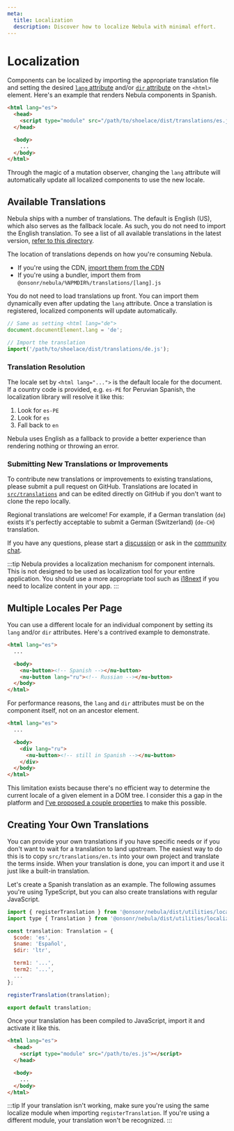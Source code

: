 ```yaml
---
meta:
  title: Localization
  description: Discover how to localize Nebula with minimal effort.
---
```


# Localization

Components can be localized by importing the appropriate translation file and setting the desired [`lang` attribute](https://developer.mozilla.org/en-US/docs/Web/HTML/Global_attributes/lang) and/or [`dir` attribute](https://developer.mozilla.org/en-US/docs/Web/HTML/Global_attributes/dir) on the `<html>` element. Here's an example that renders Nebula components in Spanish.

```html
<html lang="es">
  <head>
    <script type="module" src="/path/to/shoelace/dist/translations/es.js"></script>
  </head>

  <body>
    ...
  </body>
</html>
```

Through the magic of a mutation observer, changing the `lang` attribute will automatically update all localized components to use the new locale.

## Available Translations

Nebula ships with a number of translations. The default is English (US), which also serves as the fallback locale. As such, you do not need to import the English translation. To see a list of all available translations in the latest version, [refer to this directory](https://github.com/onsonr/nebula/tree/current/src/translations).

The location of translations depends on how you're consuming Nebula.

- If you're using the CDN, [import them from the CDN](https://www.jsdelivr.com/package/npm/@onsonr/nebula?path=%CDNDIR%%2Ftranslations)
- If you're using a bundler, import them from `@onsonr/nebula/%NPMDIR%/translations/[lang].js`

You do not need to load translations up front. You can import them dynamically even after updating the `lang` attribute. Once a translation is registered, localized components will update automatically.

```js
// Same as setting <html lang="de">
document.documentElement.lang = 'de';

// Import the translation
import('/path/to/shoelace/dist/translations/de.js');
```

### Translation Resolution

The locale set by `<html lang="...">` is the default locale for the document. If a country code is provided, e.g. `es-PE` for Peruvian Spanish, the localization library will resolve it like this:

1. Look for `es-PE`
2. Look for `es`
3. Fall back to `en`

Nebula uses English as a fallback to provide a better experience than rendering nothing or throwing an error.

### Submitting New Translations or Improvements

To contribute new translations or improvements to existing translations, please submit a pull request on GitHub. Translations are located in [`src/translations`](https://github.com/onsonr/nebula/blob/next/src/translations) and can be edited directly on GitHub if you don't want to clone the repo locally.

Regional translations are welcome! For example, if a German translation (`de`) exists it's perfectly acceptable to submit a German (Switzerland) (`de-CH`) translation.

If you have any questions, please start a [discussion](https://github.com/onsonr/nebula/discussions) or ask in the [community chat](https://discord.gg/mg8f26C).

:::tip
Nebula provides a localization mechanism for component internals. This is not designed to be used as localization tool for your entire application. You should use a more appropriate tool such as [i18next](https://www.i18next.com/) if you need to localize content in your app.
:::

## Multiple Locales Per Page

You can use a different locale for an individual component by setting its `lang` and/or `dir` attributes. Here's a contrived example to demonstrate.

```html
<html lang="es">
  ...

  <body>
    <nu-button><!-- Spanish --></nu-button>
    <nu-button lang="ru"><!-- Russian --></nu-button>
  </body>
</html>
```

For performance reasons, the `lang` and `dir` attributes must be on the component itself, not on an ancestor element.

```html
<html lang="es">
  ...

  <body>
    <div lang="ru">
      <nu-button><!-- still in Spanish --></nu-button>
    </div>
  </body>
</html>
```

This limitation exists because there's no efficient way to determine the current locale of a given element in a DOM tree. I consider this a gap in the platform and [I've proposed a couple properties](https://github.com/whatwg/html/issues/7039) to make this possible.

## Creating Your Own Translations

You can provide your own translations if you have specific needs or if you don't want to wait for a translation to land upstream. The easiest way to do this is to copy `src/translations/en.ts` into your own project and translate the terms inside. When your translation is done, you can import it and use it just like a built-in translation.

Let's create a Spanish translation as an example. The following assumes you're using TypeScript, but you can also create translations with regular JavaScript.

```js
import { registerTranslation } from '@onsonr/nebula/dist/utilities/localize';
import type { Translation } from '@onsonr/nebula/dist/utilities/localize';

const translation: Translation = {
  $code: 'es',
  $name: 'Español',
  $dir: 'ltr',

  term1: '...',
  term2: '...',
  ...
};

registerTranslation(translation);

export default translation;
```

Once your translation has been compiled to JavaScript, import it and activate it like this.

```html
<html lang="es">
  <head>
    <script type="module" src="/path/to/es.js"></script>
  </head>

  <body>
    ...
  </body>
</html>
```

:::tip
If your translation isn't working, make sure you're using the same localize module when importing `registerTranslation`. If you're using a different module, your translation won't be recognized.
:::
